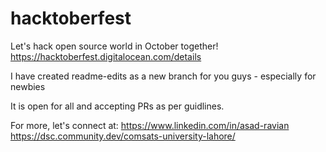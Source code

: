 # hacktoberfest 
Let's hack open source world in October together!
https://hacktoberfest.digitalocean.com/details

I have created readme-edits as a new branch for you guys - especially for newbies

It is open for all and accepting PRs as per guidlines.


For more, let's connect at:
https://www.linkedin.com/in/asad-ravian
https://dsc.community.dev/comsats-university-lahore/

